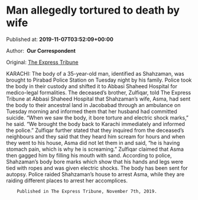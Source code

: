 
# Man allegedly tortured to death by wife

Published at: **2019-11-07T03:52:09+00:00**

Author: **​ Our Correspondent**

Original: [The Express Tribune](https://tribune.com.pk/story/2094977/1-man-allegedly-tortured-death-wife/)

KARACHI: The body of a 35-year-old man, identified as Shahzaman, was brought to Pirabad Police Station on Tuesday night by his family. Police took the body in their custody and shifted it to Abbasi Shaheed Hospital for medico-legal formalities.
The deceased’s brother, Zulfiqar, told The Express Tribune at Abbasi Shaheed Hospital that Shahzaman’s wife, Asma, had sent the body to their ancestral land in Jacobabad through an ambulance on Tuesday morning and informed them that her husband had committed suicide.
“When we saw the body, it bore torture and electric shock marks,” he said. “We brought the body back to Karachi immediately and informed the police.”
Zulfiqar further stated that they inquired from the deceased’s neighbours and they said that they heard him scream for hours and when they went to his house, Asma did not let them in and said, “he is having stomach pain, which is why he is screaming.” Zulfiqar claimed that Asma then gagged him by filling his mouth with sand. According to police, Shahzaman’s body bore marks which show that his hands and legs were tied with ropes and was given electric shocks. The body has been sent for autopsy.
Police raided Shahzaman’s house to arrest Asma, while they are raiding different places to arrest her accomplices.

        Published in The Express Tribune, November 7th, 2019.
      
